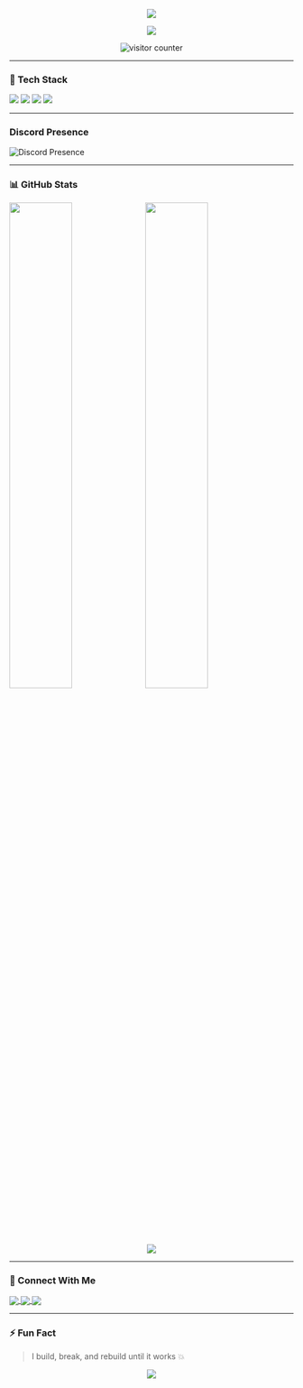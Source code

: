 <p align="center">
  <img src="https://capsule-render.vercel.app/api?type=waving&color=0:8e2de2,100:4a00e0&height=180&section=header&text=Hey%20👋%20I'm%20Karan&fontSize=35&fontAlignY=35&desc=Backend%20Developer%20|%20Node.js%20%26%20Python&descSize=20&animation=fadeIn" />
</p>

<p align="center">
  <img src="https://readme-typing-svg.herokuapp.com/?lines=Building+cool+stuff+with+code;Node.js+%7C+Python+%7C+APIs;Always+learning+and+improving...&center=true&width=440&height=45" />
</p>

<p align="center">
  <img src="https://komarev.com/ghpvc/?username=notyourkaran&style=for-the-badge&color=blueviolet" alt="visitor counter"/>
</p>

---

### 🚀 Tech Stack

<p align="left">
  <img src="https://img.shields.io/badge/Node.js-339933?style=for-the-badge&logo=nodedotjs&logoColor=white" />
  <img src="https://img.shields.io/badge/Python-3776AB?style=for-the-badge&logo=python&logoColor=white" />
  <img src="https://img.shields.io/badge/Express.js-000000?style=for-the-badge&logo=express&logoColor=white" />
  <img src="https://img.shields.io/badge/MongoDB-47A248?style=for-the-badge&logo=mongodb&logoColor=white" />
</p>

---

### Discord Presence

<p align="left">
  <img src="https://lanyard.cnrad.dev/api/1317520928338608148?animated=true&borderRadius=10px" alt="Discord Presence" />
</p>

---

### 📊 GitHub Stats

<p align="left">
  <img src="https://github-readme-stats.vercel.app/api?username=notyourkaran&show_icons=true&theme=radical" width="47%" />
  <img src="https://github-readme-streak-stats.herokuapp.com/?user=notyourkaran&theme=radical" width="47%" />
</p>

<p align="center">
  <img src="https://github-readme-activity-graph.vercel.app/graph?username=notyourkaran&theme=rogue" />
</p>

---

### 🔗 Connect With Me

<p align="left">
  <a href="https://instagram.com/avi._idk" target="blank">
    <img align="center" src="https://img.shields.io/badge/Instagram-%23E4405F.svg?style=for-the-badge&logo=instagram&logoColor=white" />
  </a>
  <a href="mailto:avishuae@gmail.com" target="blank">
    <img align="center" src="https://img.shields.io/badge/Gmail-D14836?style=for-the-badge&logo=gmail&logoColor=white" />
  </a>
  <a href="https://discord.com/users/1317520928338608148" target="blank">
    <img align="center" src="https://img.shields.io/badge/Discord-7289DA?style=for-the-badge&logo=discord&logoColor=white" />
  </a>
</p>

---

### ⚡ Fun Fact

> I build, break, and rebuild until it works 💥

<p align="center">
  <img src="https://capsule-render.vercel.app/api?type=waving&color=0:4a00e0,100:8e2de2&height=120&section=footer"/>
</p>
